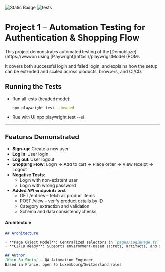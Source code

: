 ![Static Badge](https://img.shields.io/badge/Playwright-1.55.1-blue)
![tests](https://github.com/khinsushein/Playwright_project_01/blob/main/.github/workflows/playwright.yml)





# Project 1 – Automation Testing for Authentication & Shopping Flow

This project demonstrates automated testing of the [Demoblaze](https://wwwon using [Playwright](https://playwrightModel (POM).

It covers both successful login and failed login, and explains how the setup can be extended and scaled across products, browsers, and CI/CD.
## Running the Tests

- Run all tests (headed mode):
  ```bash
  npx playwright test --headed
- Rue with UI 
    npx playwright test --ui


________________________________________
## Features Demonstrated

- **Sign-up**: Create a new user
- **Log in**: User login
- **Log out**: User logout
- **Shopping Flow**: Login → Add to cart → Place order → View receipt → Logout
- **Negative Tests**:
  - Login with non-existent user
  - Login with wrong password
- **Added API endpoints test**
  - GET /entries – fetch all product items
  - POST /view – verify product details by ID
  - Category extraction and validation
  - Schema and data consistency checks


####   **Architecture**
```md
## Architecture

- **Page Object Model**: Centralized selectors in `pages/LoginPage.ts` for maintainability.
- **CI/CD Ready**: Supports environment-based secrets, artifacts, and selective test runs.

## Author
[Khin Su Shein] — QA Automation Engineer  
Based in France, open to Luxembourg/Switzerland roles